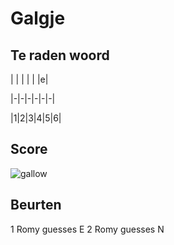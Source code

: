 # Galgje

## Te raden woord

| | | | | |e|

|-|-|-|-|-|-|

|1|2|3|4|5|6|

## Score
![gallow](./images/1.png)

## Beurten
1 Romy guesses E
2 Romy guesses N